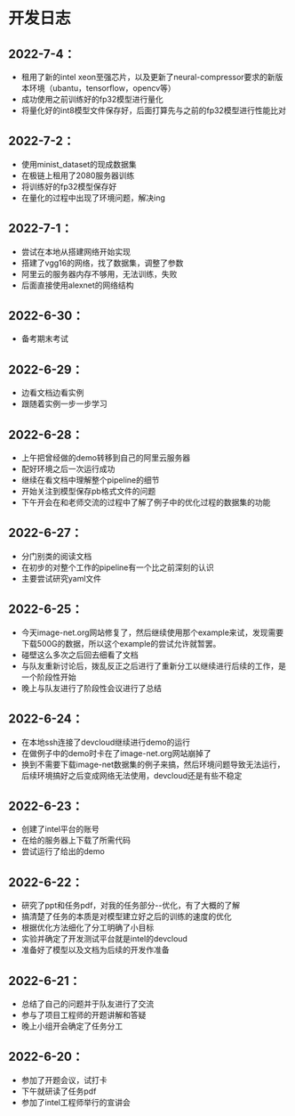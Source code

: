 # 开发日志
## 2022-7-4：
+ 租用了新的intel xeon至强芯片，以及更新了neural-compressor要求的新版本环境（ubantu，tensorflow，opencv等）
+ 成功使用之前训练好的fp32模型进行量化
+ 将量化好的int8模型文件保存好，后面打算先与之前的fp32模型进行性能比对
## 2022-7-2：
+ 使用minist_dataset的现成数据集
+ 在极链上租用了2080服务器训练
+ 将训练好的fp32模型保存好
+ 在量化的过程中出现了环境问题，解决ing
## 2022-7-1：
+ 尝试在本地从搭建网络开始实现
+ 搭建了vgg16的网络，找了数据集，调整了参数
+ 阿里云的服务器内存不够用，无法训练，失败
+ 后面直接使用alexnet的网络结构
## 2022-6-30：
+ 备考期末考试
## 2022-6-29：
+ 边看文档边看实例
+ 跟随着实例一步一步学习
## 2022-6-28：
+ 上午把曾经做的demo转移到自己的阿里云服务器
+ 配好环境之后一次运行成功
+ 继续在看文档中理解整个pipeline的细节
+ 开始关注到模型保存pb格式文件的问题
+ 下午开会在和老师交流的过程中了解了例子中的优化过程的数据集的功能
## 2022-6-27：
+ 分门别类的阅读文档
+ 在初步的对整个工作的pipeline有一个比之前深刻的认识
+ 主要尝试研究yaml文件
## 2022-6-25：
+ 今天image-net.org网站修复了，然后继续使用那个example来试，发现需要下载500G的数据，所以这个example的尝试允许就暂罢。
+ 碰壁这么多次之后回去细看了文档
+ 与队友重新讨论后，拨乱反正之后进行了重新分工以继续进行后续的工作，是一个阶段性开始
+ 晚上与队友进行了阶段性会议进行了总结
## 2022-6-24：
+ 在本地ssh连接了devcloud继续进行demo的运行
+ 在做例子中的demo时卡在了image-net.org网站崩掉了
+ 换到不需要下载image-net数据集的例子来搞，然后环境问题导致无法运行，后续环境搞好之后变成网络无法使用，devcloud还是有些不稳定
## 2022-6-23：
+ 创建了intel平台的账号
+ 在给的服务器上下载了所需代码
+ 尝试运行了给出的demo
## 2022-6-22：
+ 研究了ppt和任务pdf，对我的任务部分--优化，有了大概的了解
+ 搞清楚了任务的本质是对模型建立好之后的训练的速度的优化
+ 根据优化方法细化了分工明确了小目标
+ 实验并确定了开发测试平台就是intel的devcloud
+ 准备好了模型以及文档为后续的开发作准备
## 2022-6-21：
+ 总结了自己的问题并于队友进行了交流
+ 参与了项目工程师的开题讲解和答疑
+ 晚上小组开会确定了任务分工
## 2022-6-20：
+ 参加了开题会议，试打卡
+ 下午就研读了任务pdf
+ 参加了intel工程师举行的宣讲会

